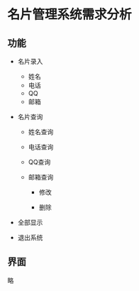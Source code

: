# 名片管理系统需求分析

## 功能

- 名片录入

  - 姓名
  - 电话
  - QQ
  - 邮箱

- 名片查询

  - 姓名查询

  - 电话查询

  - QQ查询

  - 邮箱查询

    - 修改

    - 删除

- 全部显示

- 退出系统



## 界面

略

